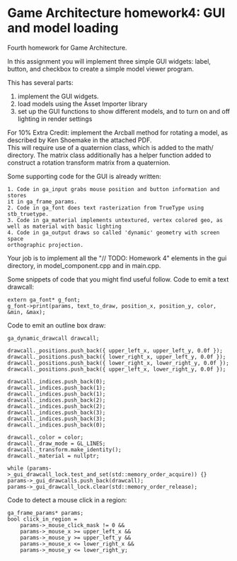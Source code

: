 # Game Architecture homework4: GUI and model loading
Fourth homework for Game Architecture.

In this assignment you will implement three simple GUI widgets: label, button,
and checkbox to create a simple model viewer program.

This has several parts: 
1.  implement the GUI widgets.
2.  load  models using the Asset Importer library 
3. set up the GUI functions to show different models, and to turn on and off lighting in render settings

For 10% Extra Credit: implement the Arcball method for rotating a model, as described by Ken Shoemake in the attached PDF.  
This will require use of a quaternion class, which is added to the math/ directory.  The matrix class additionally has a helper function 
added to construct a rotation transform matrix from a quaternion.  


Some supporting code for the GUI is already written:

	1. Code in ga_input grabs mouse position and button information and stores
	it in ga_frame_params.
	2. Code in ga_font does text rasterization from TrueType using stb_truetype.
	3. Code in ga_material implements untextured, vertex colored geo, as well as material with basic lighting
	4. Code in ga_output draws so called 'dynamic' geometry with screen space
	orthographic projection.

Your job is to implement all the "// TODO: Homework 4" elements in the gui directory,
in  model_component.cpp and in main.cpp.

Some snippets of code that you might find useful follow. Code to emit a text
drawcall:

	extern ga_font* g_font;
	g_font->print(params, text_to_draw, position_x, position_y, color, &min, &max);

Code to emit an outline box draw:

	ga_dynamic_drawcall drawcall;

	drawcall._positions.push_back({ upper_left_x, upper_left_y, 0.0f });
	drawcall._positions.push_back({ lower_right_x, upper_left_y, 0.0f });
	drawcall._positions.push_back({ lower_right_x, lower_right_y, 0.0f });
	drawcall._positions.push_back({ upper_left_x, lower_right_y, 0.0f });
	
	drawcall._indices.push_back(0);
	drawcall._indices.push_back(1);
	drawcall._indices.push_back(1);
	drawcall._indices.push_back(2);
	drawcall._indices.push_back(2);
	drawcall._indices.push_back(3);
	drawcall._indices.push_back(3);
	drawcall._indices.push_back(0);
	
	drawcall._color = color;
	drawcall._draw_mode = GL_LINES;
	drawcall._transform.make_identity();
	drawcall._material = nullptr;
	
	while (params->_gui_drawcall_lock.test_and_set(std::memory_order_acquire)) {}
	params->_gui_drawcalls.push_back(drawcall);
	params->_gui_drawcall_lock.clear(std::memory_order_release);

Code to detect a mouse click in a region:

	ga_frame_params* params;
	bool click_in_region =
		params->_mouse_click_mask != 0 &&
		params->_mouse_x >= upper_left_x &&
		params->_mouse_y >= upper_left_y &&
		params->_mouse_x <= lower_right_x &&
		params->_mouse_y <= lower_right_y;
